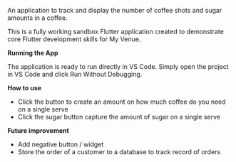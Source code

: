 An application to track and display the number of coffee shots and sugar amounts in a coffee.

This is a fully working sandbox Flutter application created to demonstrate core Flutter development skills for My Venue.

**Running the App**

The application is ready to run directly in VS Code.
Simply open the project in VS Code and click Run Without Debugging.


**How to use**

- Click the button to create an amount on how much coffee do you need on a single serve
- Click the sugar button capture the amount of sugar on a single serve


**Future improvement**

- Add negative button / widget
- Store the order of a customer to a database to track record of orders
